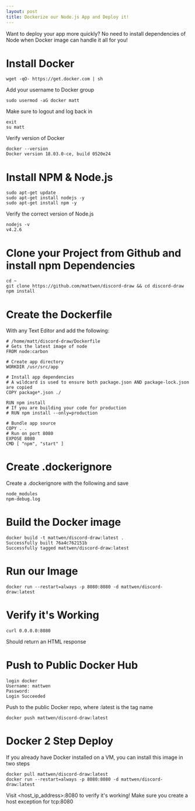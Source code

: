 ```yaml
---
layout: post
title: Dockerize our Node.js App and Deploy it!
---
```


Want to deploy your app more quickly? No need to install dependencies of Node when Docker image can handle it all for you!

# Install Docker

    wget -qO- https://get.docker.com | sh
    
Add your username to Docker group
    
    sudo usermod -aG docker matt
    
Make sure to logout and log back in

    exit
    su matt
    
Verify version of Docker

    docker --version
    Docker version 18.03.0-ce, build 0520e24
    
# Install NPM & Node.js

    sudo apt-get update
    sudo apt-get install nodejs -y
    sudo apt-get install npm -y

Verify the correct version of Node.js 

    nodejs -v
    v4.2.6

# Clone your Project from Github and install npm Dependencies
    
    cd ~
    git clone https://github.com/mattwen/discord-draw && cd discord-draw
    npm install
    
# Create the Dockerfile

With any Text Editor and add the following:

    # /home/matt/discord-draw/Dockerfile
    # Gets the latest image of node
    FROM node:carbon
    
    # Create app directory
    WORKDIR /usr/src/app

    # Install app dependencies
    # A wildcard is used to ensure both package.json AND package-lock.json are copied
    COPY package*.json ./

    RUN npm install
    # If you are building your code for production
    # RUN npm install --only=production

    # Bundle app source
    COPY . .
    # Run on port 8080
    EXPOSE 8080
    CMD [ "npm", "start" ]
    
# Create .dockerignore

Create a .dockerignore with the following and save
   
    node_modules
    npm-debug.log

# Build the Docker image

    docker build -t mattwen/discord-draw:latest .
    Successfully built 76a4c762151b
    Successfully tagged mattwen/discord-draw:latest
    
# Run our Image
    
    docker run --restart=always -p 8080:8080 -d mattwen/discord-draw:latest
    
# Verify it's Working

    curl 0.0.0.0:8080
    
Should return an HTML response

# Push to Public Docker Hub

    login docker
    Username: mattwen
    Password: 
    Login Succeeded
    
Push to the public Docker repo, where :latest is the tag name

    docker push mattwen/discord-draw:latest
    
# Docker 2 Step Deploy
If you already have Docker installed on a VM, you can install this image in two steps

    docker pull mattwen/discord-draw:latest
    docker run --restart=always -p 8080:8080 -d mattwen/discord-draw:latest
    
Visit \<host_ip_address\>:8080 to verify it's working! Make sure you create a host exception for tcp:8080
